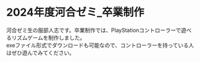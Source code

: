 # 2024年度河合ゼミ_卒業制作  

河合ゼミ生の服部人志です。卒業制作では、PlayStationコントローラーで遊べるリズムゲームを制作しました。  
exeファイル形式でダウンロードも可能なので、コントローラーを持っている人はぜひ遊んでみてください。
